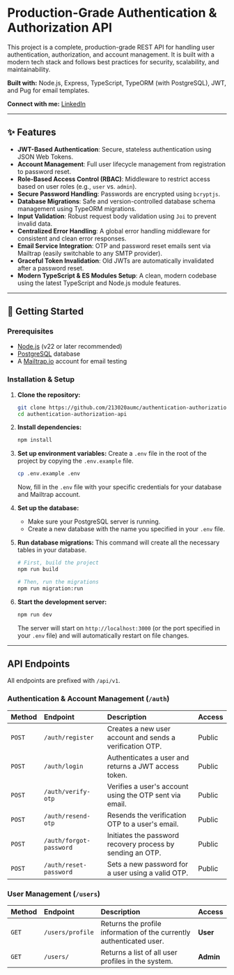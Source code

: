 # Production-Grade Authentication & Authorization API

This project is a complete, production-grade REST API for handling user authentication, authorization, and account management. It is built with a modern tech stack and follows best practices for security, scalability, and maintainability.

**Built with:** Node.js, Express, TypeScript, TypeORM (with PostgreSQL), JWT, and Pug for email templates.

**Connect with me:** [LinkedIn](www.linkedin.com/in/muhammad-fraz-298900247)

---

## ✨ Features

- **JWT-Based Authentication**: Secure, stateless authentication using JSON Web Tokens.
- **Account Management**: Full user lifecycle management from registration to password reset.
- **Role-Based Access Control (RBAC)**: Middleware to restrict access based on user roles (e.g., `user` vs. `admin`).
- **Secure Password Handling**: Passwords are encrypted using `bcryptjs`.
- **Database Migrations**: Safe and version-controlled database schema management using TypeORM migrations.
- **Input Validation**: Robust request body validation using `Joi` to prevent invalid data.
- **Centralized Error Handling**: A global error handling middleware for consistent and clean error responses.
- **Email Service Integration**: OTP and password reset emails sent via Mailtrap (easily switchable to any SMTP provider).
- **Graceful Token Invalidation**: Old JWTs are automatically invalidated after a password reset.
- **Modern TypeScript & ES Modules Setup**: A clean, modern codebase using the latest TypeScript and Node.js module features.

---

## 🚀 Getting Started

### Prerequisites

- [Node.js](https://nodejs.org/) (v22 or later recommended)
- [PostgreSQL](https://www.postgresql.org/) database
- A [Mailtrap.io](https://mailtrap.io/) account for email testing

### Installation & Setup

1.  **Clone the repository:**

    ```bash
    git clone https://github.com/213020aumc/authentication-authorization-api.git
    cd authentication-authorization-api
    ```

2.  **Install dependencies:**

    ```bash
    npm install
    ```

3.  **Set up environment variables:**
    Create a `.env` file in the root of the project by copying the `.env.example` file.

    ```bash
    cp .env.example .env
    ```

    Now, fill in the `.env` file with your specific credentials for your database and Mailtrap account.

4.  **Set up the database:**

    - Make sure your PostgreSQL server is running.
    - Create a new database with the name you specified in your `.env` file.

5.  **Run database migrations:**
    This command will create all the necessary tables in your database.

    ```bash
    # First, build the project
    npm run build

    # Then, run the migrations
    npm run migration:run
    ```

6.  **Start the development server:**
    ```bash
    npm run dev
    ```
    The server will start on `http://localhost:3000` (or the port specified in your `.env` file) and will automatically restart on file changes.

---

## API Endpoints

All endpoints are prefixed with `/api/v1`.

### Authentication & Account Management (`/auth`)

| Method | Endpoint                | Description                                                | Access |
| :----- | :---------------------- | :--------------------------------------------------------- | :----- |
| `POST` | `/auth/register`        | Creates a new user account and sends a verification OTP.   | Public |
| `POST` | `/auth/login`           | Authenticates a user and returns a JWT access token.       | Public |
| `POST` | `/auth/verify-otp`      | Verifies a user's account using the OTP sent via email.    | Public |
| `POST` | `/auth/resend-otp`      | Resends the verification OTP to a user's email.            | Public |
| `POST` | `/auth/forgot-password` | Initiates the password recovery process by sending an OTP. | Public |
| `POST` | `/auth/reset-password`  | Sets a new password for a user using a valid OTP.          | Public |

### User Management (`/users`)

| Method | Endpoint         | Description                                                          | Access    |
| :----- | :--------------- | :------------------------------------------------------------------- | :-------- |
| `GET`  | `/users/profile` | Returns the profile information of the currently authenticated user. | **User**  |
| `GET`  | `/users/`        | Returns a list of all user profiles in the system.                   | **Admin** |
